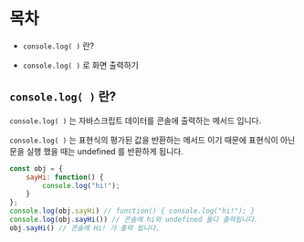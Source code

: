 # 목차
- `console.log( )` 란?

- `console.log( )` 로 화면 출력하기


## `console.log( )` 란?

`console.log( )` 는 자바스크립트 데이터를 콘솔에 출력하는 메서드 입니다. 

`console.log( )` 는 표현식의 평가된 값을 반환하는 메서드 이기 때문에 표현식이 아닌 문을 실행 했을 때는 undefined 를 반환하게 됩니다.


```js
const obj = {
    sayHi: function() {
        console.log("hi!");
    }
};
console.log(obj.sayHi) // function() { console.log("hi!"); }
console.log(obj.sayHi()) // 콘솔에 hi와 undefined 둘다 출력됩니다.
obj.sayHi() // 콘솔에 Hi! 가 출력 됩니다.
```
